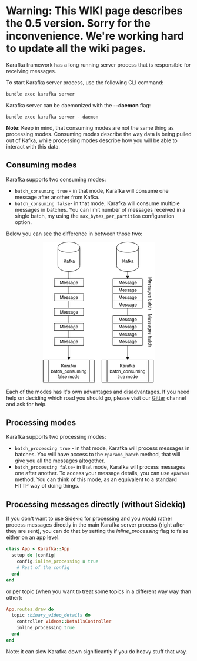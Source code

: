 # **Warning:** This WIKI page describes the 0.5 version. Sorry for the inconvenience. We're working hard to update all the wiki pages.

Karafka framework has a long running server process that is responsible for receiving messages.

To start Karafka server process, use the following CLI command:

```bash
bundle exec karafka server
```

Karafka server can be daemonized with the **--daemon** flag:

```
bundle exec karafka server --daemon
```

**Note**: Keep in mind, that consuming modes are not the same thing as processing modes. Consuming modes describe the way data is being pulled out of Kafka, while processing modes describe how you will be able to interact with this data.

## Consuming modes

Karafka supports two consuming modes:

* ```batch_consuming true``` - in that mode, Karafka will consume one message after another from Kafka.
* ```batch_consuming false```- in that mode, Karafka will consume multiple messages in batches. You can limit number of messages received in a single batch, my using the ```max_bytes_per_partition``` configuration option.

Below you can see the difference in between those two:

<p align="center">
  <img src="https://raw.githubusercontent.com/karafka/misc/master/charts/consuming_modes.png" alt="Karafka consuming modes" />
</p>

Each of the modes has it's own advantages and disadvantages. If you need help on deciding which road you should go, please visit our [Gitter](https://gitter.im/karafka/karafka) channel and ask for help.

## Processing modes

Karafka supports two processing modes:

* ```batch_processing true``` - in that mode, Karafka will process messages in batches. You will have access to the ```#params_batch``` method, that will give you all the messages altogether.
* ```batch_processing false```- in that mode, Karafka will process messages one after another. To access your message details, you can use ```#params``` method. You can think of this mode, as an equivalent to a standard HTTP way of doing things.

## Processing messages directly (without Sidekiq)

If you don't want to use Sidekiq for processing and you would rather process messages directly in the main Karafka server process (right after they are sent), you can do that by setting the *inline_processing* flag to false either on an app level:

```ruby
class App < Karafka::App
  setup do |config|
    config.inline_processing = true
    # Rest of the config
  end
end
```

or per topic (when you want to treat some topics in a different way way than other):

```ruby
App.routes.draw do
  topic :binary_video_details do
    controller Videos::DetailsController
    inline_processing true
  end
end
```

Note: it can slow Karafka down significantly if you do heavy stuff that way.